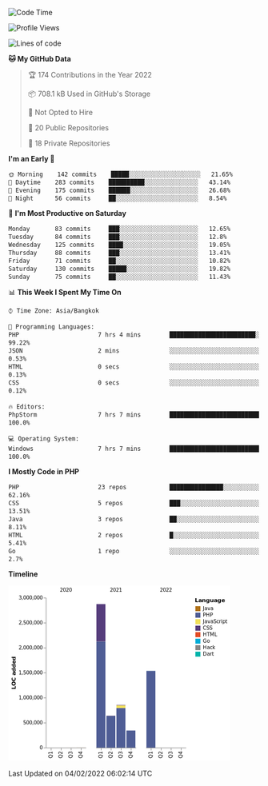 <!--START_SECTION:waka-->
![Code Time](http://img.shields.io/badge/Code%20Time-9%20hrs%2046%20mins-blue)

![Profile Views](http://img.shields.io/badge/Profile%20Views-776-blue)

![Lines of code](https://img.shields.io/badge/From%20Hello%20World%20I%27ve%20Written-6%20Million%20lines%20of%20code-blue)

**🐱 My GitHub Data** 

> 🏆 174 Contributions in the Year 2022
 > 
> 📦 708.1 kB Used in GitHub's Storage 
 > 
> 🚫 Not Opted to Hire
 > 
> 📜 20 Public Repositories 
 > 
> 🔑 18 Private Repositories  
 > 
**I'm an Early 🐤** 

```text
🌞 Morning    142 commits    █████░░░░░░░░░░░░░░░░░░░░   21.65% 
🌆 Daytime    283 commits    ██████████░░░░░░░░░░░░░░░   43.14% 
🌃 Evening    175 commits    ██████░░░░░░░░░░░░░░░░░░░   26.68% 
🌙 Night      56 commits     ██░░░░░░░░░░░░░░░░░░░░░░░   8.54%

```
📅 **I'm Most Productive on Saturday** 

```text
Monday       83 commits     ███░░░░░░░░░░░░░░░░░░░░░░   12.65% 
Tuesday      84 commits     ███░░░░░░░░░░░░░░░░░░░░░░   12.8% 
Wednesday    125 commits    ████░░░░░░░░░░░░░░░░░░░░░   19.05% 
Thursday     88 commits     ███░░░░░░░░░░░░░░░░░░░░░░   13.41% 
Friday       71 commits     ██░░░░░░░░░░░░░░░░░░░░░░░   10.82% 
Saturday     130 commits    █████░░░░░░░░░░░░░░░░░░░░   19.82% 
Sunday       75 commits     ██░░░░░░░░░░░░░░░░░░░░░░░   11.43%

```


📊 **This Week I Spent My Time On** 

```text
⌚︎ Time Zone: Asia/Bangkok

💬 Programming Languages: 
PHP                      7 hrs 4 mins        ████████████████████████░   99.22% 
JSON                     2 mins              ░░░░░░░░░░░░░░░░░░░░░░░░░   0.53% 
HTML                     0 secs              ░░░░░░░░░░░░░░░░░░░░░░░░░   0.13% 
CSS                      0 secs              ░░░░░░░░░░░░░░░░░░░░░░░░░   0.12%

🔥 Editors: 
PhpStorm                 7 hrs 7 mins        █████████████████████████   100.0%

💻 Operating System: 
Windows                  7 hrs 7 mins        █████████████████████████   100.0%

```

**I Mostly Code in PHP** 

```text
PHP                      23 repos            ███████████████░░░░░░░░░░   62.16% 
CSS                      5 repos             ███░░░░░░░░░░░░░░░░░░░░░░   13.51% 
Java                     3 repos             ██░░░░░░░░░░░░░░░░░░░░░░░   8.11% 
HTML                     2 repos             █░░░░░░░░░░░░░░░░░░░░░░░░   5.41% 
Go                       1 repo              ░░░░░░░░░░░░░░░░░░░░░░░░░   2.7%

```


**Timeline**

![Chart not found](https://raw.githubusercontent.com/rzlco666/rzlco666/main/charts/bar_graph.png) 


 Last Updated on 04/02/2022 06:02:14 UTC
<!--END_SECTION:waka-->
